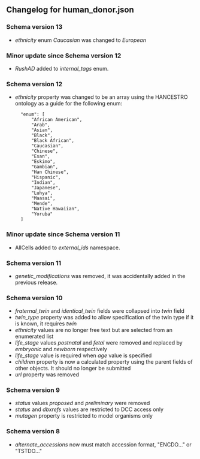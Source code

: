 ## Changelog for human_donor.json

### Schema version 13

* *ethnicity* enum *Caucasian* was changed to *European*

### Minor update since Schema version 12
* *RushAD* added to *internal_tags* enum.

### Schema version 12

* *ethnicity* property was changed to be an array using the HANCESTRO ontology as a guide for the following enum:

        "enum": [
            "African American",
            "Arab",
            "Asian",
            "Black",
            "Black African",
            "Caucasian",
            "Chinese",
            "Esan",
            "Eskimo",
            "Gambian",
            "Han Chinese",
            "Hispanic",
            "Indian",
            "Japanese",
            "Luhya",
            "Maasai",
            "Mende",
            "Native Hawaiian",
            "Yoruba"
        ]

### Minor update since Schema version 11
* AllCells added to *external_ids* namespace.

### Schema version 11

* *genetic_modifications* was removed, it was accidentally added in the previous release.

### Schema version 10

* *fraternal_twin* and *identical_twin* fields were collapsed into *twin* field
* *twin_type* property was added to allow specification of the twin type if it is known, it requires *twin*
* *ethnicity* values are no longer free text but are selected from an enumerated list
* *life_stage* values *postnatal* and *fetal* were removed and replaced by *embryonic* and *newborn* respectively
* *life_stage* value is required when *age* value is specified
* *children* property is now a calculated property using the parent fields of other objects. It should no longer be submitted
* *url* property was removed

### Schema version 9

* *status* values *proposed* and *preliminary* were removed
* *status* and *dbxrefs* values are restricted to DCC access only
* *mutagen* property is restricted to model organisms only

### Schema version 8

* *alternate_accessions* now must match accession format, "ENCDO..." or "TSTDO..."
